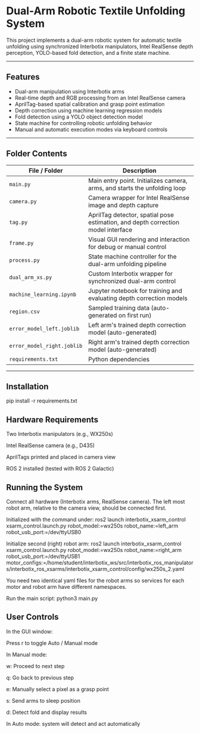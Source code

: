 # Dual-Arm Robotic Textile Unfolding System

This project implements a dual-arm robotic system for automatic textile unfolding using synchronized Interbotix manipulators, Intel RealSense depth perception, YOLO-based fold detection, and a finite state machine.

---

## Features

- Dual-arm manipulation using Interbotix arms  
- Real-time depth and RGB processing from an Intel RealSense camera  
- AprilTag-based spatial calibration and grasp point estimation  
- Depth correction using machine learning regression models  
- Fold detection using a YOLO object detection model  
- State machine for controlling robotic unfolding behavior  
- Manual and automatic execution modes via keyboard controls  

---

## Folder Contents

| File / Folder                      | Description |
|-----------------------------------|-------------|
| `main.py`                         | Main entry point. Initializes camera, arms, and starts the unfolding loop |
| `camera.py`                       | Camera wrapper for Intel RealSense image and depth capture |
| `tag.py`                          | AprilTag detector, spatial pose estimation, and depth correction model interface |
| `frame.py`                        | Visual GUI rendering and interaction for debug or manual control |
| `process.py`                      | State machine controller for the dual-arm unfolding pipeline |
| `dual_arm_xs.py`                  | Custom Interbotix wrapper for synchronized dual-arm control |
| `machine_learning.ipynb`          | Jupyter notebook for training and evaluating depth correction models |
| `region.csv`                      | Sampled training data (auto-generated on first run) |
| `error_model_left.joblib`         | Left arm's trained depth correction model (auto-generated) |
| `error_model_right.joblib`        | Right arm's trained depth correction model (auto-generated) |
| `requirements.txt`                | Python dependencies |

---

## Installation

pip install -r requirements.txt

## Hardware Requirements
Two Interbotix manipulators (e.g., WX250s)

Intel RealSense camera (e.g., D435)

AprilTags printed and placed in camera view

ROS 2 installed (tested with ROS 2 Galactic)

## Running the System
Connect all hardware (Interbotix arms, RealSense camera).
The left most robot arm, relative to the camera view, should be connected first.

Initialized with the command under:
ros2 launch interbotix_xsarm_control xsarm_control.launch.py robot_model:=wx250s robot_name:=left_arm robot_usb_port:=/dev/ttyUSB0

Initialize second (right) robot arm:
ros2 launch interbotix_xsarm_control xsarm_control.launch.py robot_model:=wx250s robot_name:=right_arm robot_usb_port:=/dev/ttyUSB1 motor_configs:=/home/student/interbotix_ws/src/interbotix_ros_manipulators/interbotix_ros_xsarms/interbotix_xsarm_control/config/wx250s_2.yaml

You need two identical yaml files for the robot arms so services for each motor and robot arm have different namespaces.

Run the main script:
python3 main.py

## User Controls
In the GUI window:

Press r to toggle Auto / Manual mode

In Manual mode:

w: Proceed to next step

q: Go back to previous step

e: Manually select a pixel as a grasp point

s: Send arms to sleep position

d: Detect fold and display results

In Auto mode: system will detect and act automatically
